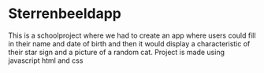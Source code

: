 # Sterrenbeeldapp
This is a schoolproject where we had to create an app where users could fill in their name and date of birth and then it would display a characteristic of their star sign and a picture of a random cat.
Project is made using javascript html and css
